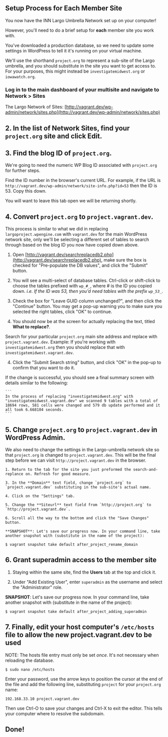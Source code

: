 ## Setup Process for Each Member Site

You now have the INN Largo Umbrella Network set up on your computer!

However, you'll need to do a brief setup for **each** member site you work with.

You've downloaded a production database, so we need to update some settings in WordPress to tell it it's running on your virtual machine.

We'll use the shorthand `project.org` to represent a sub-site of the Largo umbrella, and you should substitute in the site you want to get access to. For your purposes, this might instead be `investigatemidwest.org` or `iowawatch.org`.

### Log in to the main dashboard of your multisite and navigate to Network > Sites

The Largo Network of Sites:
[http://vagrant.dev/wp-admin/network/sites.php](http://vagrant.dev/wp-admin/network/sites.php)

## 2. In the list of Network Sites, find your `project.org` site and click Edit.

## 3. Find the blog ID of `project.org`.

We're going to need the numeric WP Blog ID associated with `project.org` for further steps.

Find the ID number in the browser's current URL. For example, if the URL is `http://vagrant.dev/wp-admin/network/site-info.php?id=53` then the ID is 53. Copy this down.

You will want to leave this tab open we will be returning shortly.

## 4. Convert `project.org` to `project.vagrant.dev`.

This process is similar to what we did in replacing `largoproject.wpengine.com` with `vagrant.dev` for the main WordPress network site, only we'll be selecting a different set of tables to search through based on the blog ID you now have copied down above.

1. Open [http://vagrant.dev/searchreplacedb2.php](http://vagrant.dev/searchreplacedb2.php), make sure the box is checked for "Pre-populate the DB values", and click the "Submit" button.

2. You will see a multi-select of database tables. Ctrl-click or shift-click to choose the tables prefixed with `wp_#_`, where # is the ID you copied down. *i.e. If the ID was 53, then you'd need tables with the prefix `wp_53_`.*

3. Check the box for "Leave GUID column unchanged?", and then click the "Continue" button. You may get a pop-up warning you to make sure you selected the right tables, click "OK" to continue.

3. You should now be at the screen for actually replacing the text, titled **What to replace?**.

Search for your particular `project.org` main site address and replace with `project.vagrant.dev`.
Example: If you're working with `investigatemidwest.org` then you should replace that with `investigatemidwest.vagrant.dev`.

4. Click the "Submit Search string" button, and click "OK" in the pop-up to confirm that you want to do it.

If the change is successful, you should see a final summary screen with details similar to the following:

    ```
    In the process of replacing "investigatemidwest.org" with "investigatemidwest.vagrant.dev" we scanned 9 tables with a total of 18694 rows, 581 cells were changed and 579 db update performed and it all took 6.668104 seconds.
    ```

## 5. Change `project.org` to `project.vagrant.dev` in WordPress Admin.

We also need to change the settings in the Largo-umbrella network site so that `project.org` is changed to `project.vagrant.dev`. This will be the final step before we can visit `http://project.vagrant.dev` in the browser.

    1. Return to the tab for the site you just preformed the search-and-replance on. Refresh for good measure.

    3. In the **Domain** text field, change `project.org` to `project.vagrant.dev` substituting in the sub-site's actual name.

    4. Click on the "Settings" tab.

    5. Change the **Siteurl** text field from `http://project.org` to `http://project.vagrant.dev`.

    6. Scroll all the way to the bottom and click the "Save Changes" button.

    **SNAPSHOT**: Let's save our progress now. In your command line, take another snapshot with (substitute in the name of the project):

```
$ vagrant snapshot take default after_project_rename_domain
```

## 6. Grant superadmin access to the member site

1. Staying within the same site, find the **Users** tab at the top and click it.

2. Under "Add Existing User", enter `superadmin` as the username and select the "Administrator" role.

**SNAPSHOT**: Let's save our progress now. In your command line, take another snapshot with (substitute in the name of the project):

```
$ vagrant snapshot take default after_project_adding_superadmin
```

## 7. Finally, edit your host computer's `/etc/hosts` file to allow the new project.vagrant.dev to be used

NOTE: The hosts file entry must only be set *once*. It's not necessary when reloading the database.

```
$ sudo nano /etc/hosts
```
Enter your password, use the arrow keys to position the cursor at the end of the file and add the following line, substituting `project` for your `project.org` name:
```
192.168.33.10 project.vagrant.dev
```

Then use Ctrl-O to save your changes and Ctrl-X to exit the editor. This tells your computer where to resolve the subdomain.

## Done!
